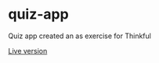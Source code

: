 # quiz-app
Quiz app created an as exercise for Thinkful

<a href="https://jasonlaning.github.io/quiz-app/">Live version</a>